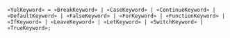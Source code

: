 <!-- This file is generated automatically by infrastructure scripts. Please don't edit by hand. -->

<!-- markdownlint-disable first-line-h1 -->

```{ .ebnf .slang-ebnf #YulKeyword }
«YulKeyword» = «BreakKeyword» | «CaseKeyword» | «ContinueKeyword» | «DefaultKeyword» | «FalseKeyword» | «ForKeyword» | «FunctionKeyword» | «IfKeyword» | «LeaveKeyword» | «LetKeyword» | «SwitchKeyword» | «TrueKeyword»;
```

